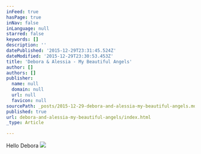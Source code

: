 ```yaml
---
inFeed: true
hasPage: true
inNav: false
inLanguage: null
starred: false
keywords: []
description: ''
datePublished: '2015-12-29T23:31:45.524Z'
dateModified: '2015-12-29T23:30:53.453Z'
title: 'Debora & Alessia - My Beautiful Angels'
author: []
authors: []
publisher:
  name: null
  domain: null
  url: null
  favicon: null
sourcePath: _posts/2015-12-29-debora-and-alessia-my-beautiful-angels.md
published: true
url: debora-and-alessia-my-beautiful-angels/index.html
_type: Article

---
```

Hello Debora
![](https://the-grid-user-content.s3-us-west-2.amazonaws.com/4bbaf984-6723-4c65-8ff8-a902034d8f58.jpg)